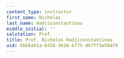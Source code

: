 ```yaml
---
content_type: instructor
first_name: Nicholas
last_name: Hadjiconstantinou
middle_initial: ''
salutation: Prof.
title: Prof. Nicholas Hadjiconstantinou
uid: 6bb6a91a-b32b-3616-b775-d67ff3e50df9
---
```

